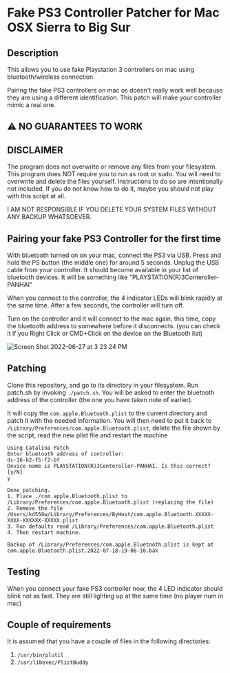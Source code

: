 # Fake PS3 Controller Patcher for Mac OSX Sierra to Big Sur

## Description

This allows you to use fake Playstation 3 controllers on mac using bluetooth/wireless connection.

Pairing the fake PS3 controllers on mac os doesn't really work well because they are using a different identification.
This patch will make your controller mimic a real one.

## ⚠️ NO GUARANTEES TO WORK
## DISCLAIMER

The program does not overwrite or remove any files from your filesystem. This program does NOT require you to run as root
or sudo. You will need to overwrite and delete the files yourself. Instructions to do so are intentionally not included.
If you do not know how to do it, maybe you should not play with this script at all.

I AM NOT RESPONSIBLE IF YOU DELETE YOUR SYSTEM FILES WITHOUT ANY BACKUP WHATSOEVER.

## Pairing your fake PS3 Controller for the first time

With bluetooth turned on on your mac, connect the PS3 via USB. Press and hold the PS button (the middle one) for around 5 seconds.
Unplug the USB cable from your controller. It should become available in your list of bluetooth devices.
It will be something like "PLAYSTATION(R)3Conteroller-PANHAI" 

When you connect to the controller, the 4 indicator LEDs will blink rapidly at the same time. After a few seconds, the controller
will turn off.

Turn on the controller and it will connect to the mac again, this time, copy the bluetooth address to somewhere before it disconnects. 
(you can check it if you Right Click or CMD+Click on the device on the Bluetooth list)

 ![Screen Shot 2022-06-27 at 3 23 24 PM](https://user-images.githubusercontent.com/1763107/175953056-0d2c3db9-5953-4fdc-aeb3-a932dc5586d3.png)

## Patching

Clone this repository, and go to its directory in your filesystem. Run patch.sh by invoking `./patch.sh`. You will be asked to enter
the bluetooth address of the controller (the one you have taken note of earlier). 

It will copy the `com.apple.Bluetooth.plist` to the current directory and patch it with the needed information. You will then
need to put it back to `/Library/Preferences/com.apple.Bluetooth.plist`, delete the file shown by the script, read the new plist file
and restart the machine

```
Using Catalina Patch
Enter bluetooth address of controller:
dc-16-b2-f5-f2-bf
Device name is PLAYSTATION(R)3Conteroller-PANHAI. Is this correct? [y/N]
y

Done patching.
1. Place ./com.apple.Bluetooth.plist to /Library/Preferences/com.apple.Bluetooth.plist (replacing the file)
2. Remove the file /Users/kd558w/Library/Preferences/ByHost/com.apple.Bluetooth.XXXXX-XXXX-XXXXXX-XXXXX.plist
3. Run defaults read /Library/Preferences/com.apple.Bluetooth.plist
4. Then restart machine.

Backup of /Library/Preferences/com.apple.Bluetooth.plist is kept at com.apple.Bluetooth.plist.2022-07-18-19-06-10.bak
```

## Testing

When you connect your fake PS3 controller now, the 4 LED indicator should blink not as fast. They are still lighting up at the same time (no player num in mac)

## Couple of requirements

It is assumed that you have a couple of files in the following directories:

1. `/usr/bin/plutil`
2. `/usr/libexec/PlistBuddy`

